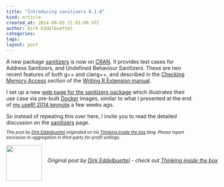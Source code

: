 ```yaml
---
title: "Introducing sanitizers 0.1.0"
kind: article
created_at: 2014-08-03 21:01:00 UTC
author: Dirk Eddelbuettel
categories: 
tags: 
layout: post
---
```

A new package <a href="http://dirk.eddelbuettel.com/code/sanitizers.html">sanitizers</a>
is now on <a href="http://cran.r-project.org">CRAN</a>.
It provides test cases for Address Sanitizers, and Undefined Behaviour
Sanitizers.  These are two recent features of both g++ and clang++, and
described in the
<a href="http://cran.r-project.org/doc/manuals/r-release/R-exts.html#Checking-memory-access">Checking Memory Access</a>
section of the <a href="http://cran.r-project.org/doc/manuals/r-release/R-exts.html">Writing R Extension manual</a>.


<p></p>
I set up a new <a href="http://dirk.eddelbuettel.com/code/sanitizers.html">web page for the sanitizers package</a>
which illustrates their use case via pre-built
<a href="http://www.docker.com">Docker</a> images, similar to what I
presented at the end of <a href="http://dirk.eddelbuettel.com/papers/useR2014_keynote.pdf">my useR! 2014 keynote</a> a few weeks ago.


<p></p>
So instead of repeating this over here, I invite you to read the detailed
discussion on the <a href="http://dirk.eddelbuettel.com/code/sanitizers.html">sanitizers</a> page.



<p style="font-size:80%; font-style:italic;">
This post by <a href="http://dirk.eddelbuettel.com">Dirk Eddelbuettel</a>
originated on his <a href="http://dirk.eddelbuettel.com/blog/">Thinking inside the box</a> blog.
Please report excessive re-aggregation in third-party for-profit settings. 
<p><div class="author">
  <img src="" style="width: 96px; height: 96;">
  <span style="position: absolute; padding: 32px 15px;">
    <i>Original post by <a href="http://twitter.com/">Dirk Eddelbuettel</a> - check out <a href="http://dirk.eddelbuettel.com/blog">Thinking inside the box   </a></i>
  </span>
</div>
